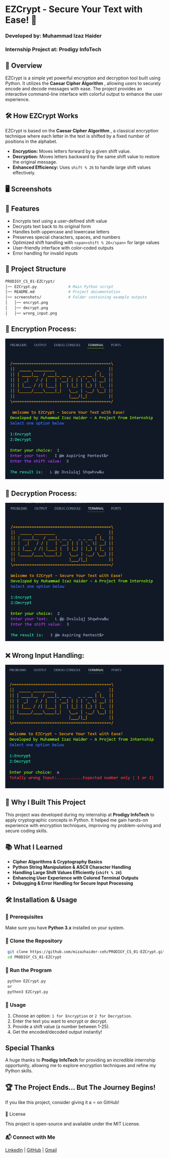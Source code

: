 # EZCrypt - Secure Your Text with Ease! 🔐

### Developed by: Muhammad Izaz Haider

### Internship Project at: Prodigy InfoTech

## 📌 Overview

EZCrypt is a simple yet powerful encryption and decryption tool built using Python. It utilizes the  **Caesar Cipher Algorithm** , allowing users to securely encode and decode messages with ease. The project provides an interactive command-line interface with colorful output to enhance the user experience.

## 🛠 How EZCrypt Works

EZCrypt is based on the  **Caesar Cipher Algorithm** , a classical encryption technique where each letter in the text is shifted by a fixed number of positions in the alphabet.

* **Encryption:** Moves letters forward by a given shift value.
* **Decryption:** Moves letters backward by the same shift value to restore the original message.
* **Enhanced Efficiency:** Uses `shift % 26` to handle large shift values effectively.

## 🖥 Screenshots

## 📌 Features

* Encrypts text using a user-defined shift value
* Decrypts text back to its original form
* Handles both uppercase and lowercase letters
* Preserves special characters, spaces, and numbers
* Optimized shift handling with `<span>shift % 26</span>` for large values
* User-friendly interface with color-coded outputs
* Error handling for invalid inputs


## 📂 Project Structure

```bash
PRODIGY_CS_01-EZCrypt/
│── EZCrypt.py              # Main Python script
│── README.md               # Project documentation
│── screenshots/            # Folder containing example outputs
│   │── encrypt.png
│   │── decrypt.png
│   │── wrong_input.png
```

## 📌 **Encryption Process:**

![Encryption Process:](Screenshots/encrypt.png)

## 🔐 **Decryption Process:**

![Decryption  Process:](Screenshots/decrypt.png)

## ❌ **Wrong Input Handling:**

![Wrong Input Handling:](Screenshots/wrong_input.png)

## 🎯 Why I Built This Project

This project was developed during my internship at **Prodigy InfoTech** to apply cryptographic concepts in Python. It helped me gain hands-on experience with encryption techniques, improving my problem-solving and secure coding skills.

## 📚 What I Learned

* **Cipher Algorithms & Cryptography Basics**
* **Python String Manipulation & ASCII Character Handling**
* **Handling Large Shift Values Efficiently (`shift % 26`)**
* **Enhancing User Experience with Colored Terminal Outputs**
* **Debugging & Error Handling for Secure Input Processing**

## 🛠 Installation & Usage

### 🔹 Prerequisites

Make sure you have **Python 3.x** installed on your system.

### 🔹 Clone the Repository

```bash
 git clone https://github.com/mizazhaider-ceh/PRODIGY_CS_01-EZCrypt.git
 cd PRODIGY_CS_01-EZCrypt
```

### 🔹 Run the Program

```bash
 python EZCrypt.py
 or
 python3 EZCrypt.py
```

### 🔹 Usage

1. Choose an option: `1 for Encryption` or `2 for Decryption`.
2. Enter the text you want to encrypt or decrypt.
3. Provide a shift value (a number between 1-25).
4. Get the encoded/decoded output instantly!

##  Special Thanks

A huge thanks to **Prodigy InfoTech** for providing an incredible internship opportunity, allowing me to explore encryption techniques and refine my Python skills.

## 🏆 The Project Ends... But The Journey Begins!

If you like this project, consider giving it a ⭐ on GitHub!

📜 License

This project is open-source and available under the MIT License.

### 📬 Connect with Me

[LinkedIn](https://www.linkedin.com/in/muhammad-izaz-haider-091639314/) | [GitHub](https://github.com/mizazhaider-ceh) | [Gmail](mizazhaiderceh@gmail.com)
